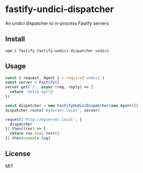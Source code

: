 # fastify-undici-dispatcher

An undici dispatcher to in-process Fastify servers

## Install

```
npm i fastify fastify-undici-dispatcher undici
```

## Usage

```js
const { request, Agent } = require('undici')
const server = Fastify()
server.get('/', async (req, reply) => {
  return 'hello world'
})

const dispatcher = new FastifyUndiciDispatcher(new Agent())
dispatcher.route('myserver.local', server)

request('http://myserver.local', {
  dispatcher
}).then((res) => {
  return res.body.text()
}).then(console.log)
```

## License

MIT
